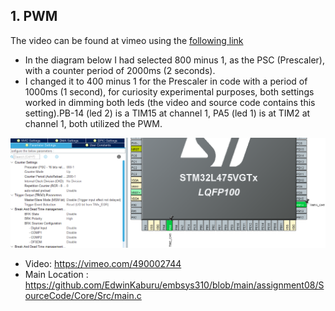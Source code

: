 ## 1. PWM
The video can be found at vimeo using the [following link](https://vimeo.com/490002744)  

- In the diagram below I had selected 800 minus 1, as the PSC (Prescaler), with a counter period of 2000ms (2 seconds). 
- I changed it to 400 minus 1 for the Prescaler in code with a period of 1000ms (1 second), for curiosity experimental purposes, both settings worked in dimming both leds (the video and source code contains this setting).PB-14 (led 2) is a TIM15 at channel 1, PA5 (led 1) is at TIM2 at channel 1, both utilized the PWM.


![stmCube](https://github.com/EdwinKaburu/embsys310/blob/main/assignment08/IMG/stmcube.PNG)


- Video: https://vimeo.com/490002744
- Main Location : https://github.com/EdwinKaburu/embsys310/blob/main/assignment08/SourceCode/Core/Src/main.c
